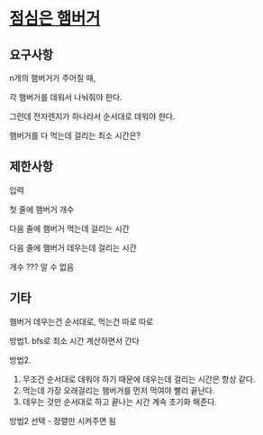 # [점심은 햄버거](https://level.goorm.io/exam/43164/%EC%A0%90%EC%8B%AC%EC%9D%80-%ED%96%84%EB%B2%84%EA%B1%B0/quiz/1)

## 요구사항

n개의 햄버거가 주어질 때,

각 햄버거를 데워서 나눠줘야 한다.

그런데 전자렌지가 하나라서 순서대로 데워야 한다.

햄버거를 다 먹는데 걸리는 최소 시간은?

## 제한사항

입력

첫 줄에 햄버거 개수

다음 줄에 햄버거 먹는데 걸리는 시간

다음 줄에 햄버거 데우는데 걸리는 시간

개수 ??? 알 수 없음

## 기타

햄버거 데우는건 순서대로, 먹는건 따로 따로

방법1. bfs로 최소 시간 계산하면서 간다

방법2. 

1. 무조건 순서대로 데워야 하기 때문에 데우는데 걸리는 시간은 항상 같다.
2. 먹는데 가장 오래걸리는 햄버거를 먼저 먹여야 빨리 끝난다.
3. 데우는 것만 순서대로 하고 끝나는 시간 계속 초기화 해준다.

방법2 선택 - 정렬만 시켜주면 됨
